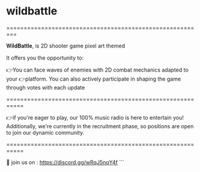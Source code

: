# wildbattle

=========================================================

𝐖𝐢𝐥𝐝𝐁𝐚𝐭𝐭𝐥𝐞, is 2D shooter game pixel art themed

It offers you the opportunity to:



👉You can face waves of enemies with 2D combat mechanics adapted to your 👉platform. You can also actively participate in shaping the game through votes with each update

===========================================================

👉if you're eager to play, our 100% music radio is here to entertain you! Additionally,  we're currently in the recruitment phase, so positions are open to join our dynamic community.

===========================================================

📌 join us on  : https://discord.gg/wRqJ5nqY4f ```
